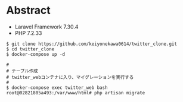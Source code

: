 # Abstract
- Laravel Framework 7.30.4
- PHP 7.2.33


```
$ git clone https://github.com/keiyonekawa0614/twitter_clone.git
$ cd twitter_clone
$ docker-compose up -d

#
# テーブル作成
# twitter_webコンテナに入り、マイグレーションを実行する
#
$ docker-compose exec twitter_web bash
root@02821805a493:/var/www/html# php artisan migrate

```
